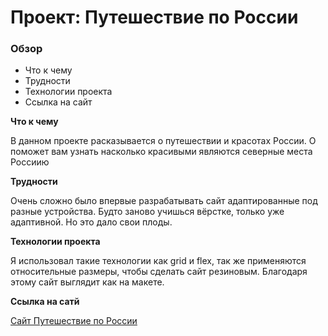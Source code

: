 # Проект: Путешествие по России

### Обзор
* Что к чему
* Трудности
* Технологии проекта
* Ссылка на сайт

**Что к чему**

В данном проекте расказывается о путешествии и красотах России. О поможет вам узнать насколько красивыми являются северные места Россиию

**Трудности**

Очень сложно было впервые разрабатывать сайт адаптированные под разные устройства. Будто заново учишься вёрстке, только уже адаптивной. Но это дало свои плоды.

**Технологии проекта**

Я использовал такие технологии как grid и flex, так же применяются относительные размеры, чтобы сделать сайт резиновым. Благодаря этому сайт выглядит как на макете.

**Ссылка на сатй**

[Сайт Путешествие по России](https://denis-panyushin.github.io/russian-to-travel/)

